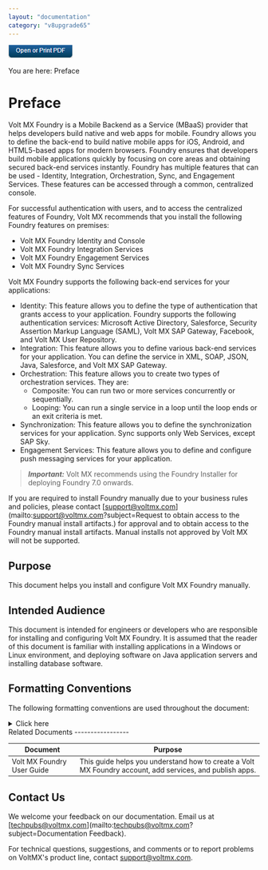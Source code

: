 ```yaml
---
layout: "documentation"
category: "v8upgrade65"
---
```

                           

[![](Resources/Images/pdf.png)](http://docs.voltmx.com/voltmxlibrary/beta/v8upgrade65.pdf "VoltMX Foundry UpgradeHUB Guide")

You are here: Preface

Preface
=======

Volt MX  Foundry is a Mobile Backend as a Service (MBaaS) provider that helps developers build native and web apps for mobile. Foundry allows you to define the back-end to build native mobile apps for iOS, Android, and HTML5-based apps for modern browsers. Foundry ensures that developers build mobile applications quickly by focusing on core areas and obtaining secured back-end services instantly. Foundry has multiple features that can be used - Identity, Integration, Orchestration, Sync, and Engagement Services. These features can be accessed through a common, centralized console.

For successful authentication with users, and to access the centralized features of Foundry, Volt MX recommends that you install the following Foundry features on premises:

*   Volt MX Foundry Identity and Console
*   Volt MX Foundry Integration Services
*   Volt MX Foundry Engagement Services
*   Volt MX Foundry Sync Services

Volt MX  Foundry supports the following back-end services for your applications:

*   Identity: This feature allows you to define the type of authentication that grants access to your application. Foundry supports the following authentication services: Microsoft Active Directory, Salesforce, Security Assertion Markup Language (SAML), Volt MX SAP Gateway, Facebook, and Volt MX User Repository.
*   Integration: This feature allows you to define various back-end services for your application. You can define the service in XML, SOAP, JSON, Java, Salesforce, and Volt MX SAP Gateway.
*   Orchestration: This feature allows you to create two types of orchestration services. They are:
    *   Composite: You can run two or more services concurrently or sequentially.
    *   Looping: You can run a single service in a loop until the loop ends or an exit criteria is met.
*   Synchronization: This feature allows you to define the synchronization services for your application. Sync supports only Web Services, except SAP Sky.
*   Engagement Services: This feature allows you to define and configure push messaging services for your application.

> **_Important:_** Volt MX recommends using the Foundry Installer for deploying Foundry 7.0 onwards.  
  
If you are required to install Foundry manually due to your business rules and policies, please contact [support@voltmx.com](mailto:support@voltmx.com?subject=Request to obtain access to the Foundry manual install artifacts.) for approval and to obtain access to the Foundry manual install artifacts. Manual installs not approved by Volt MX will not be supported.

Purpose
-------

This document helps you install and configure Volt MX Foundry manually.

Intended Audience
-----------------

This document is intended for engineers or developers who are responsible for installing and configuring Volt MX Foundry. It is assumed that the reader of this document is familiar with installing applications in a Windows or Linux environment, and deploying software on Java application servers and installing database software.  

Formatting Conventions
----------------------

The following formatting conventions are used throughout the document:


<details close markdown="block"><summary>Click here</summary>

  
| Convention | Explanation |
| --- | --- |
| Monospace | User input text, system prompts, and responses File path Commands Program code File names |
| _Italic_ | Emphasis Names of books and documents New terminology |
| **Bold** | Windows Menus Buttons Icons Fields Tabs |
| URL | Active link to a URL |
| _> **_Note:_**_  | Provides helpful hints or additional information |
|  > **_Important:_**  | Highlights actions or information that might cause problems to systems or data |

</details>
Related Documents
-----------------

  
| Document | Purpose |
| --- | --- |
| Volt MX Foundry User Guide | This guide helps you understand how to create a Volt MX Foundry account, add services, and publish apps. |

Contact Us
----------

We welcome your feedback on our documentation. Email us at [techpubs@voltmx.com](mailto:techpubs@voltmx.com?subject=Documentation Feedback).

For technical questions, suggestions, and comments or to report problems on VoltMX's product line, contact [support@voltmx.com](mailto:support@voltmx.com).
